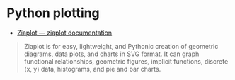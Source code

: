 # Python plotting

- [Ziaplot — ziaplot documentation](https://ziaplot.readthedocs.io/en/latest/index.html)  

> Ziaplot is for easy, lightweight, and Pythonic creation of geometric diagrams, data plots, and charts in SVG format. It can graph functional relationships, geometric figures, implicit functions, discrete (x, y) data, histograms, and pie and bar charts.